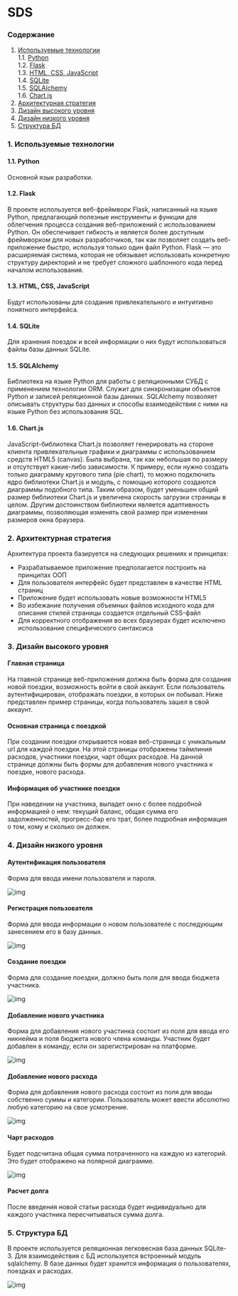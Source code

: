 # SDS

### Содержание
1. [Используемые технологии](#1) <br>
    1.1. [Python](#1.1) <br>
    1.2. [Flask](#1.2) <br>
    1.3. [HTML, CSS, JavaScript](#1.3) <br>
    1.4. [SQLite](#1.4) <br>
    1.5. [SQLAlchemy](#1.5) <br>
    1.6. [Chart.js](#1.6)
2. [Архитектурная стратегия](#2)
3. [Дизайн высокого уровня](#3)
4. [Дизайн низкого уровня](#4)
5. [Структура БД](#5) <br>

### 1. Используемые технологии <a name="1"></a>
#### 1.1. Python <a name="1.1"></a>
Основной язык разработки.

#### 1.2. Flask <a name="1.2"></a>
В проекте используется веб-фреймворк Flask, написанный на языке Python, предлагающий полезные инструменты и функции для облегчения процесса создания веб-приложений с использованием Python. Он обеспечивает гибкость и является более доступным фреймворком для новых разработчиков, так как позволяет создать веб-приложение быстро, используя только один файл Python. Flask — это расширяемая система, которая не обязывает использовать конкретную структуру директорий и не требует сложного шаблонного кода перед началом использования.

#### 1.3. HTML, CSS, JavaScript <a name="1.3"></a>
Будут использованы для создания привлекательного и интуитивно понятного интерфейса.

#### 1.4. SQLite <a name="1.4"></a>
Для хранения поездок и всей информации о них будут использоваться файлы базы  данных SQLite.

#### 1.5. SQLAlchemy <a name="1.5"></a>
Библиотека на языке Python для работы с реляционными СУБД с применением технологии ORM. Служит для синхронизации объектов Python и записей реляционной базы данных. SQLAlchemy позволяет описывать структуры баз данных и способы взаимодействия с ними на языке Python без использования SQL.

#### 1.6. Chart.js <a name="1.6"></a>
JavaScript-библиотека Chart.js позволяет генерировать на стороне клиента привлекательные графики и диаграммы с использованием средств HTML5 (canvas). Была выбрана, так как небольшая по размеру и отсутствует какие-либо зависимости. К примеру, если нужно создать только диаграмму кругового типа (pie chart), то можно подключить ядро библиотеки Chart.js и модуль, с помощью которого создаются диаграммы подобного типа. Таким образом, будет уменьшен общий размер библиотеки Chart.js и увеличена скорость загрузки страницы в целом. Другим достоинством библиотеки является адаптивность диаграммы, позволяющая изменять свой размер при изменении размеров окна браузера.

### 2. Архитектурная стратегия <a name="2"></a>

Архитектура проекта базируется на следующих решениях и принципах:

 * Разрабатываемое приложение предполагается построить на принципах ООП
 * Для пользователя интерфейс будет представлен в качестве HTML страниц
 * Приложение будет использовать новые возможности HTML5
 * Во избежание получения объемных файлов исходного кода для описания стилей страницы создается отдельный CSS-файл
 * Для корректного отображения во всех браузерах будет исключено использование специфического синтаксиса

### 3. Дизайн высокого уровня <a name="3"></a>

#### Главная страница

На главной странице веб-приложения должна быть форма для создания новой поездки, возможность войти в свой аккаунт. Если пользователь аутентифицирован, отображать поездки, в которых он побывал. Ниже представлен пример страницы, когда пользователь зашел в свой аккаунт.

#### Основная страница с поездкой

При создании поездки открывается новая веб-страница с уникальным url для каждой поездки. На этой страницы отображены таймлиния расходов, участники поездки, чарт общих расходов. На данной странице должны быть формы для добавления нового участника к поездке, нового расхода.

####  Информация об участнике поездки

При наведении на участника, выпадет окно с более подробной информацией о нем: текущий баланс, общая сумма его задолженностей, прогресс-бар его трат, более подробная информация о том, кому и сколько он должен.

### 4. Дизайн низкого уровня <a name="4"></a>

#### Аутентификация пользователя

Форма для ввода имени пользователя и пароля.

![img](https://github.com/veronika-suprunovich/dividexp/blob/main/docs/img/login.PNG)

#### Регистрация пользователя

Форма для ввода информации о новом пользователе с последующим занесением его в базу данных.

![img](https://github.com/veronika-suprunovich/dividexp/blob/main/docs/img/registration.PNG)

#### Создание поездки

Форма для создание поездки, должно быть поля для ввода бюджета участника.

![img](https://github.com/veronika-suprunovich/dividexp/blob/main/docs/img/home_screen.PNG)

#### Добавление нового участника

Форма для добавления нового участинка состоит из поля для ввода его никнейма и поля бюджета нового члена команды. Участник будет добавлен в команду, если он зарегистрирован на платформе.

![img](https://github.com/veronika-suprunovich/dividexp/blob/main/docs/img/add_new_member_form.PNG)

#### Добавление нового расхода

Форма для добавления нового расхода состоит из поля для вводы собственно суммы и категории. Пользователь может ввести абсолютно любую категорию на свое усмотрение.

![img](https://github.com/veronika-suprunovich/dividexp/blob/main/docs/img/add_expense_form.PNG)

#### Чарт расходов

Будет подсчитана общая сумма потраченного на каждую из категорий. Это будет отображено на полярной диаграмме.

![img](https://github.com/veronika-suprunovich/dividexp/blob/main/docs/img/trip.PNG)

#### Расчет долга

После введения новой статьи расхода будет индивидуально для каждого участника пересчитываться сумма долга.

### 5. Структура БД <a name="5"></a>
В проекте используется реляционная легковесная база данных SQLite-3. Для взаимодействия с БД используется встроенный модуль sqlalchemy. В базе данных будет хранится информация о пользователях, поездках и расходах.

![img](https://github.com/veronika-suprunovich/dividexp/blob/main/docs/img/ERD.PNG)
